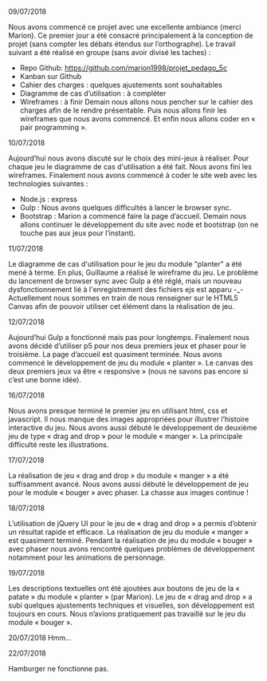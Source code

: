 09/07/2018

Nous avons commencé ce projet avec une excellente ambiance (merci Marion). Ce premier jour a été consacré principalement à la conception de projet (sans compter les débats étendus sur l’orthographe).
Le travail suivant a été réalisé en groupe (sans avoir divisé les taches) :
- Repo Github: https://github.com/marion1998/projet_pedago_5c
- Kanban sur Github
- Cahier des charges : quelques ajustements sont souhaitables
- Diagramme de cas d’utilisation : à compléter
- Wireframes : à finir
Demain nous allons nous pencher sur le cahier des charges afin de le rendre présentable. Puis nous allons finir les wireframes que nous avons commencé. Et enfin nous allons coder en « pair programming ».


10/07/2018

Aujourd’hui nous avons discuté sur le choix des mini-jeux à réaliser. Pour chaque jeu le diagramme de cas d'utilisation a été fait. Nous avons fini les wireframes. Finalement nous avons commencé à coder le site web avec les technologies suivantes :
- Node.js : express
- Gulp : Nous avons quelques difficultés à lancer le browser sync.
- Bootstrap : Marion a commencé faire la page d’accueil.
Demain nous allons continuer le développement du site avec node et bootstrap (on ne touche pas aux jeux pour l’instant).


11/07/2018

Le diagramme de cas d'utilisation pour le jeu du module "planter" a été mené à terme. En plus, Guillaume a réalisé le wireframe du jeu.
Le problème du lancement de browser sync avec Gulp a été réglé, mais un nouveau dysfonctionnement lié à l'enregistrement des fichiers ejs est apparu -_-
Actuellement nous sommes en train de nous renseigner sur le HTML5 Canvas afin de pouvoir utiliser cet élément dans la réalisation de jeu.


12/07/2018

Aujourd’hui Gulp a fonctionné mais pas pour longtemps. 
Finalement nous avons décidé d’utiliser p5 pour nos deux premiers jeux et phaser pour le troisième. La page d’accueil est quasiment terminée. Nous avons commencé le développement de jeu du module « planter ». Le canvas des deux premiers jeux va être « responsive » (nous ne savons pas encore si c’est une bonne idée).


16/07/2018

Nous avons presque terminé le premier jeu en utilisant html, css et javascript. Il nous manque des images appropriées pour illustrer l’histoire interactive du jeu. 
Nous avons aussi débuté le développement de deuxième jeu de type « drag and drop » pour le module « manger ». 
La principale difficulté reste les illustrations.


17/07/2018

La réalisation de jeu « drag and drop » du module « manger » a été suffisamment avancé. Nous avons aussi débuté le développement de jeu pour le module « bouger » avec phaser. 
La chasse aux images continue !


18/07/2018

L’utilisation de jQuery UI pour le jeu de « drag and drop » a permis d’obtenir un résultat rapide et efficace. La réalisation de jeu du module « manger » est quasiment terminé. 
Pendant la réalisation de jeu du module « bouger » avec phaser nous avons rencontré quelques problèmes de développement notamment pour les animations de personnage. 


19/07/2018

Les descriptions textuelles ont été ajoutées aux boutons de jeu de la « patate » du module « planter » (par Marion).
Le jeu de « drag and drop » a subi quelques ajustements techniques et visuelles, son développement est toujours en cours.
Nous n’avions pratiquement pas travaillé sur le jeu du module « bouger ».


20/07/2018
Hmm…

22/07/2018

Hamburger ne fonctionne pas.

